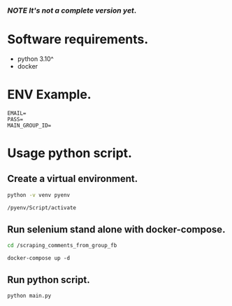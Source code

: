 ### ***NOTE It's not a complete version yet***.

# Software requirements.
- python 3.10^
- docker

# ENV Example.
```env
EMAIL=
PASS=
MAIN_GROUP_ID=
```

# Usage python script.
## Create a virtual environment.
```bash
python -v venv pyenv
```
```bash
/pyenv/Script/activate
```
## Run selenium stand alone with docker-compose.
```bash
cd /scraping_comments_from_group_fb
```
```
docker-compose up -d
```
## Run python script.
```bash
python main.py
```
